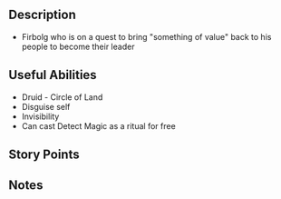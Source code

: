 ## Description
- Firbolg who is on a quest to bring "something of value" back to his people to become their leader
## Useful Abilities
- Druid - Circle of Land
- Disguise self
- Invisibility
- Can cast Detect Magic as a ritual for free
## Story Points

## Notes